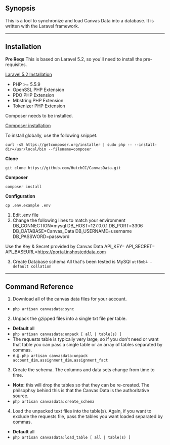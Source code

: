 ## Synopsis

This is a tool to synchronize and load Canvas Data into a database. It is written with the Laravel framework.

---

## Installation

**Pre Reqs**
This is based on Laravel 5.2, so you'll need to install the pre-requisites.

[Laravel 5.2 Installation](https://laravel.com/docs/5.2/installation)

- PHP >= 5.5.9
- OpenSSL PHP Extension
- PDO PHP Extension
- Mbstring PHP Extension
- Tokenizer PHP Extension

Composer needs to be installed.

[Composer installation](https://getcomposer.org/download/)

To install globally, use the following snippet.

`curl -sS https://getcomposer.org/installer | sudo php -- --install-dir=/usr/local/bin --filename=composer`

**Clone**

`git clone https://github.com/HutchCC/CanvasData.git`

**Composer**

`composer install`

**Configuration**

`cp .env.example .env`

1. Edit .env file
2. Change the following lines to match your environment
DB_CONNECTION=mysql
DB_HOST=127.0.0.1
DB_PORT=3306
DB_DATABASE=Canvas_Data
DB_USERNAME=username
DB_PASSWORD=password

Use the Key & Secret provided by Canvas Data
API_KEY=
API_SECRET=
API_BASEURL=https://portal.inshosteddata.com

3. Create Database schema
All that's been tested is MySQl `utf8mb4 - default collation`

---

## Command Reference

1. Download all of the canvas data files for your account.
  * `php artisan canvasdata:sync`

2. Unpack the gzipped files into a single txt file per table.
  * **Default** all
  * `php artisan canvasdata:unpack [ all | table(s) ]`
  * The requests table is typically very large, so if you don't need or want that table you can pass a single table or an array of tables separated by commas.
  * e.g. `php artisan canvasdata:unpack account_dim,assignment_dim,assignment_fact`

3. Create the schema. The columns and data sets change from time to time.

  * **Note:** this will drop the tables so that they can be re-created. The philsophsy behind this is that the Canvas Data is the authoritative source.
  * `php artisan canvasdata:create_schema`

4. Load the unpacked text files into the table(s). Again, if you want to exclude the requests file, pass the tables you want loaded separated by commas.

  * **Default** all
  * `php artisan canvasdata:load_table [ all | table(s) ]`

